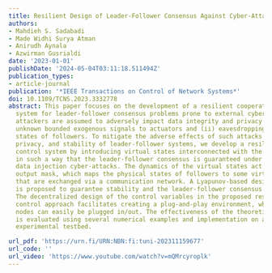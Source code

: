 ```yaml
---
title: Resilient Design of Leader-Follower Consensus Against Cyber-Attacks
authors:
- Mahdieh S. Sadabadi
- Made Widhi Surya Atman
- Anirudh Aynala
- Azwirman Gusrialdi
date: '2023-01-01'
publishDate: '2024-05-04T03:11:18.511494Z'
publication_types:
- article-journal
publication: '*IEEE Transactions on Control of Network Systems*'
doi: 10.1109/TCNS.2023.3332778
abstract: This paper focuses on the development of a resilient cooperative control
  system for leader-follower consensus problems prone to external cyber-attacks. The
  attackers are assumed to adversely impact data integrity and privacy by (i) injecting
  unknown bounded exogenous signals to actuators and (ii) eavesdropping on the physical
  states of followers. To mitigate the adverse effects of such attacks on the consensus,
  privacy, and stability of leader-follower systems, we develop a resilient cooperative
  control system by introducing virtual states interconnected with the physical states
  in such a way that the leader-follower consensus is guaranteed under unknown false
  data injection cyber-attacks. The dynamics of the virtual states act as a dynamical
  output mask, which maps the physical states of followers to some virtual states
  that are exchanged via a communication network. A Lyapunov-based design framework
  is proposed to guarantee stability and the leader-follower consensus against cyber-attacks.
  The decentralized design of the control variables in the proposed resilient cooperative
  control approach facilitates creating a plug-and-play environment, where follower
  nodes can easily be plugged in/out. The effectiveness of the theoretical results
  is evaluated using several numerical examples and implementation on a planar robot
  experimental testbed.

url_pdf: 'https://urn.fi/URN:NBN:fi:tuni-202311159677'
url_code: ''
url_video: 'https://www.youtube.com/watch?v=mQMrcyroplk'
---
```

